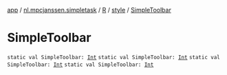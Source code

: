 [app](../../../index.md) / [nl.mpcjanssen.simpletask](../../index.md) / [R](../index.md) / [style](index.md) / [SimpleToolbar](.)

# SimpleToolbar

`static val SimpleToolbar: `[`Int`](https://kotlinlang.org/api/latest/jvm/stdlib/kotlin/-int/index.html)
`static val SimpleToolbar: `[`Int`](https://kotlinlang.org/api/latest/jvm/stdlib/kotlin/-int/index.html)
`static val SimpleToolbar: `[`Int`](https://kotlinlang.org/api/latest/jvm/stdlib/kotlin/-int/index.html)
`static val SimpleToolbar: `[`Int`](https://kotlinlang.org/api/latest/jvm/stdlib/kotlin/-int/index.html)